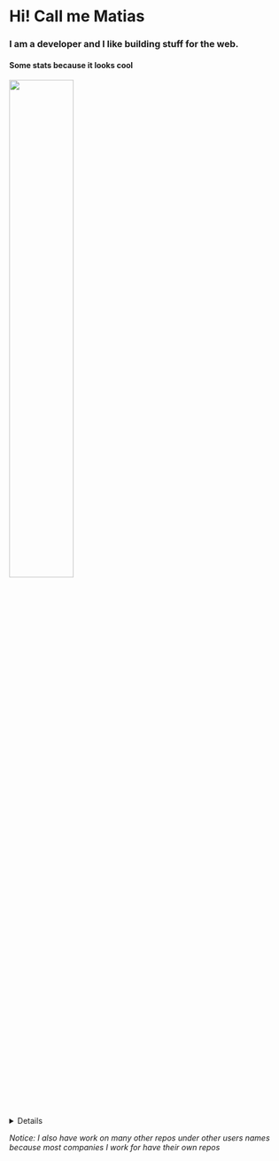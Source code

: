 # Hi! Call me Matias 
### I am a developer and I like building stuff for the web.
#### Some stats because it looks cool

<img width="48%" src="https://github-readme-stats.vercel.app/api?username=matias2018&show_icons=true&theme=tokyonight"/>

<details>
 More about the languages I use:
  <summarize>
    <img width="48%" src="https://github-readme-stats-sigma-five.vercel.app/api/top-langs/?username=matias2018&show_icons=true&theme=tokyonight"/>
  </summarize>
</details>


*Notice: I also have work on many other repos under other users names because most companies I work for have their own repos*

<!--START_SECTION:activity-->

<!--END_SECTION:activity-->

